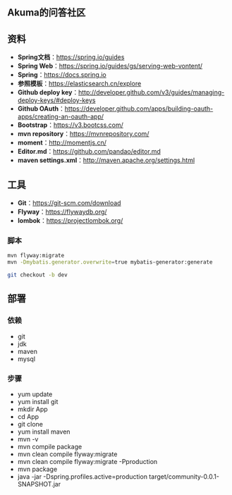 ## Akuma的问答社区

## 资料
- **Spring文档**：https://spring.io/guides
- **Spring Web**：https://spring.io/guides/gs/serving-web-vontent/
- **Spring**：https://docs.spring.io
- **参照模板**：https://elasticsearch.cn/explore
- **Github deploy key**：http://developer.github.com/v3/guides/managing-deploy-keys/#deploy-keys
- **Github OAuth**：https://developer.github.com/apps/building-oauth-apps/creating-an-oauth-app/
- **Bootstrap**：https://v3.bootcss.com/
- **mvn repository**：https://mvnrepository.com/
- **moment**：http://momentjs.cn/
- **Editor.md**：https://github.com/pandao/editor.md
- **maven settings.xml**：http://maven.apache.org/settings.html

## 工具
- **Git**：https://git-scm.com/download
- **Flyway**：https://flywaydb.org/
- **lombok**：https://projectlombok.org/

### 脚本
```bash
mvn flyway:migrate
mvn -Dmybatis.generator.overwrite=true mybatis-generator:generate

git checkout -b dev
```

## 部署
### 依赖
- git
- jdk
- maven
- mysql
### 步骤
- yum update
- yum install git
- mkdir App
- cd App
- git clone
- yum install maven
- mvn -v
- mvn compile package
- mvn clean compile flyway:migrate
- mvn clean compile flyway:migrate -Pproduction
- mvn package
- java -jar -Dspring.profiles.active=production target/community-0.0.1-SNAPSHOT.jar